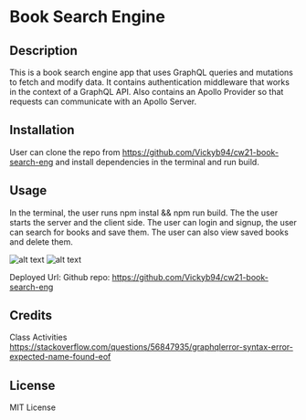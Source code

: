 # Book Search Engine

## Description
This is a book search engine app that uses GraphQL queries and mutations to fetch and modify data. It contains authentication middleware that works in the context of a GraphQL API. Also contains an Apollo Provider so that requests can communicate with an Apollo Server.

## Installation
User can clone the repo from https://github.com/Vickyb94/cw21-book-search-eng and install dependencies in the terminal and run build.

## Usage
In the terminal, the user runs npm instal && npm run build. The the user starts the server and the client side.
The user can login and signup, the user can search for books and save them. The user can also view saved books and delete them.

![alt text](assets/images/screenshot.png)
![alt text](assets/images/screenshot.png)

Deployed Url: 
Github repo: https://github.com/Vickyb94/cw21-book-search-eng 

## Credits
Class Activities
https://stackoverflow.com/questions/56847935/graphqlerror-syntax-error-expected-name-found-eof

## License
MIT License
